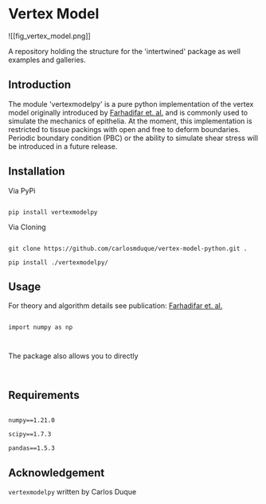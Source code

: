 # Vertex Model

![[fig_vertex_model.png]]


A repository holding the structure for the 'intertwined' package as well examples and galleries.


## Introduction

The module 'vertexmodelpy' is a pure python implementation of the vertex model originally introduced by [Farhadifar et. al.](https://www.sciencedirect.com/science/article/pii/S0960982207023342) and is commonly used to simulate the mechanics of epithelia. At the moment, this implementation is restricted to tissue packings with open and free to deform boundaries. Periodic boundary condition (PBC) or the ability to simulate shear stress will be introduced in a future release.
  

## Installation

Via PyPi

```

pip install vertexmodelpy

```

Via Cloning

```

git clone https://github.com/carlosmduque/vertex-model-python.git .

pip install ./vertexmodelpy/

```

## Usage

For theory and algorithm details see publication: [Farhadifar et. al.](https://www.sciencedirect.com/science/article/pii/S0960982207023342)


```

import numpy as np



```


The package also allows you to directly 

```


```


## Requirements

```

numpy==1.21.0

scipy==1.7.3

pandas==1.5.3

```

  

## Acknowledgement

```vertexmodelpy``` written by Carlos Duque